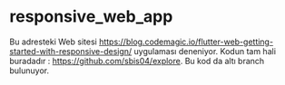 # responsive_web_app

Bu adresteki Web sitesi https://blog.codemagic.io/flutter-web-getting-started-with-responsive-design/ 
uygulaması deneniyor. Kodun tam hali buradadır : https://github.com/sbis04/explore. 
Bu kod da altı branch bulunuyor.

